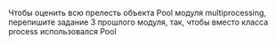 Чтобы оценить всю прелесть объекта Pool модуля multiprocessing, перепишите задание 3 прошлого модуля, так, чтобы вместо класса process использовался Pool